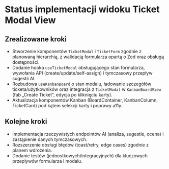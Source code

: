 # Status implementacji widoku Ticket Modal View

## Zrealizowane kroki

- Stworzenie komponentów `TicketModal` i `TicketForm` zgodnie z planowaną hierarchią, z walidacją formularza opartą o Zod oraz obsługą dostępności.
- Dodanie hooka `useTicketModal` obsługującego stan formularza, wywołania API (create/update/self-assign) i tymczasowy przepływ sugestii AI.
- Rozbudowa `useKanbanBoard` o stan modalu, ładowanie szczegółów ticketa/użytkowników oraz integracja z `TicketModal` w `KanbanBoardView` (fab „Create Ticket”, edycja po kliknięciu karty).
- Aktualizacja komponentów Kanban (BoardContainer, KanbanColumn, TicketCard) pod kątem selekcji karty i poprawy a11y.

## Kolejne kroki

- Implementacja rzeczywistych endpointów AI (analiza, sugestie, ocena) i zastąpienie danych tymczasowych.
- Rozszerzenie obsługi błędów (toast/retry, edge cases) zgodnie z planem wdrożenia.
- Dodanie testów (jednostkowych/integracyjnych) dla kluczowych przepływów formularza i modalu.
